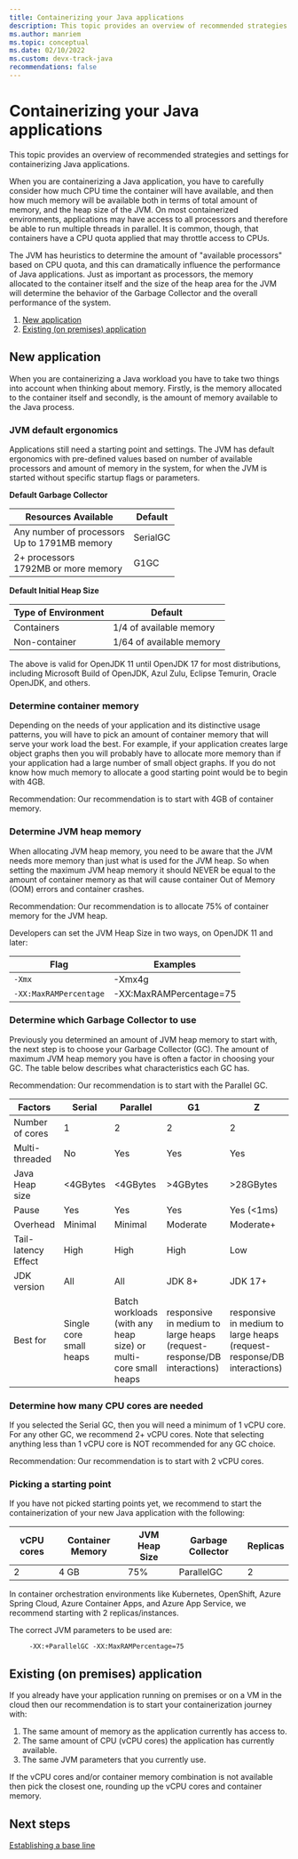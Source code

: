 ```yaml
---
title: Containerizing your Java applications
description: This topic provides an overview of recommended strategies for containerizing your Java applications.
ms.author: manriem
ms.topic: conceptual
ms.date: 02/10/2022
ms.custom: devx-track-java
recommendations: false
---
```


# Containerizing your Java applications

This topic provides an overview of recommended strategies and settings for containerizing Java applications.

When you are containerizing a Java application, you have to carefully consider how much CPU time the container will have available, and then how much memory will be available both in terms of total amount of memory, and the heap size of the JVM. On most containerized environments, applications may have access to all processors and therefore be able to run multiple threads in parallel. It is common, though, that containers have a CPU quota applied that may throttle access to CPUs. 

The JVM has heuristics to determine the amount of "available processors" based on CPU quota, and this can dramatically influence the performance of Java applications. Just as important as processors, the memory allocated to the container itself and the size of the heap area for the JVM will determine the behavior of the Garbage Collector and the overall performance of the system.

1. [New application](#new-application)
1. [Existing (on premises) application](#existing-on-premises-application)

## New application

When you are containerizing a Java workload you have to take two things into account when thinking about memory. Firstly, is the memory allocated to the container itself and secondly, is the amount of memory available to the Java process.

### JVM default ergonomics

Applications still need a starting point and settings. The JVM has default ergonomics with pre-defined values based on number of available processors and amount of memory in the system, for when the JVM is started without specific startup flags or parameters.

**Default Garbage Collector**

| Resources Available                                | Default                   |
|----------------------------------------------------|---------------------------|
| Any number of processors <br/> Up to 1791MB memory | SerialGC                  |
| 2+ processors <br/> 1792MB or more memory          | G1GC                      |

**Default Initial Heap Size**

| Type of Environment | Default                  |
|---------------------|--------------------------|
| Containers          | 1/4 of available memory  |
| Non-container       | 1/64 of available memory |

The above is valid for OpenJDK 11 until OpenJDK 17 for most distributions, including Microsoft Build of OpenJDK, Azul Zulu, Eclipse Temurin, Oracle OpenJDK, and others.

### Determine container memory

Depending on the needs of your application and its distinctive usage patterns, you will have to pick an amount of container memory that will serve your work load the best. For example, if your application creates large object graphs then you will probably have to allocate more memory than if your application had a large number of small object graphs. If you do not know how much memory to allocate a good starting point would be to begin with 4GB.

Recommendation: Our recommendation is to start with 4GB of container memory.

### Determine JVM heap memory

When allocating JVM heap memory, you need to be aware that the JVM needs more memory than just what is used for the JVM heap. So when setting the maximum JVM heap memory it should NEVER be equal to the amount of container memory as that will cause container Out of Memory (OOM) errors and container crashes.

Recommendation: Our recommendation is to allocate 75% of container memory for the JVM heap.

Developers can set the JVM Heap Size in two ways, on OpenJDK 11 and later:

| Flag                   | Examples                |
|------------------------|-------------------------|
| `-Xmx`                 | -Xmx4g                  |
| `-XX:MaxRAMPercentage` | -XX:MaxRAMPercentage=75 |

### Determine which Garbage Collector to use

Previously you determined an amount of JVM heap memory to start with, the next step is to choose your Garbage Collector (GC). The amount of maximum JVM heap memory you have is often a factor in choosing your GC. The table below describes what characteristics each GC has.

Recommendation: Our recommendation is to start with the Parallel GC.

|  Factors        | Serial | Parallel | G1 | Z | Shenandoah |
| --------------- | ------ | -------- | -- | - | ---------- |
| Number of cores | 1 | 2 | 2 | 2 | 2 |
| Multi-threaded  | No | Yes | Yes | Yes | Yes |
| Java Heap size  | <4GBytes | <4GBytes | >4GBytes | >28GBytes | >4GBytes |
| Pause           | Yes | Yes | Yes | Yes (<1ms) | Yes (<10ms) |
| Overhead        | Minimal | Minimal | Moderate | Moderate+| Moderate++ |
| Tail-latency Effect | High | High | High | Low | Moderate |
| JDK version     | All | All | JDK 8+ | JDK 17+ | JDK 11+ |
| Best for        | Single core small heaps | Batch workloads (with any heap size) or multi-core small heaps | responsive in medium to large heaps (request-response/DB interactions) | responsive in medium to large heaps (request-response/DB interactions) | responsive in medium to large heaps (request-response/DB interactions) |


### Determine how many CPU cores are needed

If you selected the Serial GC, then you will need a minimum of 1 vCPU core. For any other GC, we recommend 2+ vCPU cores. Note that selecting anything less than 1 vCPU core is NOT recommended for any GC choice.

Recommendation: Our recommendation is to start with 2 vCPU cores.

### Picking a starting point

If you have not picked starting points yet, we recommend to start the containerization of your new Java application with the following:

| vCPU cores | Container Memory | JVM Heap Size | Garbage Collector | Replicas |
|------------|------------------|---------------|-------------------|----------|
| 2          | 4 GB             | 75%           | ParallelGC        | 2        |

In container orchestration environments like Kubernetes, OpenShift, Azure Spring Cloud, Azure Container Apps, and Azure App Service, we recommend starting with 2 replicas/instances.

The correct JVM parameters to be used are:

         -XX:+ParallelGC -XX:MaxRAMPercentage=75 

## Existing (on premises) application 

If you already have your application running on premises or on a VM in the cloud then our recommendation is to start your containerization journey with:

1. The same amount of memory as the application currently has access to.
1. The same amount of CPU (vCPU cores) the application has currently available.
1. The same JVM parameters that you currently use.

If the vCPU cores and/or container memory combination is not available then pick the closest one, rounding up the vCPU cores and container memory.

## Next steps

[Establishing a base line](containers-baseline.md)
